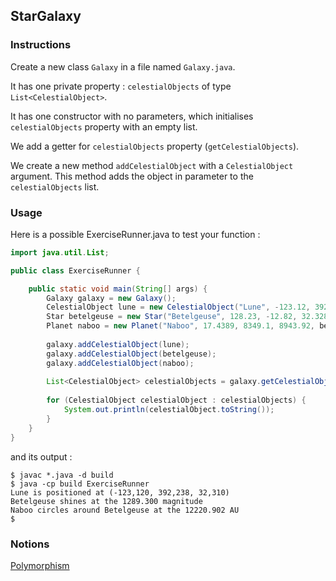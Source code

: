 ## StarGalaxy

### Instructions

Create a new class `Galaxy` in a file named `Galaxy.java`.

It has one private property : `celestialObjects` of type `List<CelestialObject>`.

It has one constructor with no parameters, which initialises `celestialObjects` property with an empty list.

We add a getter for `celestialObjects` property (`getCelestialObjects`).

We create a new method `addCelestialObject` with a `CelestialObject` argument. This method adds the object in parameter to the `celestialObjects` list.

### Usage

Here is a possible ExerciseRunner.java to test your function :

```java
import java.util.List;

public class ExerciseRunner {

    public static void main(String[] args) {
        Galaxy galaxy = new Galaxy();
        CelestialObject lune = new CelestialObject("Lune", -123.12, 392.238, 32.31);
        Star betelgeuse = new Star("Betelgeuse", 128.23, -12.82, 32.328, 1289.3);
        Planet naboo = new Planet("Naboo", 17.4389, 8349.1, 8943.92, betelgeuse);
        
        galaxy.addCelestialObject(lune);
        galaxy.addCelestialObject(betelgeuse);
        galaxy.addCelestialObject(naboo);
        
        List<CelestialObject> celestialObjects = galaxy.getCelestialObjects();
        
        for (CelestialObject celestialObject : celestialObjects) {
            System.out.println(celestialObject.toString());
        }
    }
}
```

and its output :

```shell
$ javac *.java -d build
$ java -cp build ExerciseRunner 
Lune is positioned at (-123,120, 392,238, 32,310)
Betelgeuse shines at the 1289.300 magnitude
Naboo circles around Betelgeuse at the 12220.902 AU
$ 
```

### Notions

[Polymorphism](https://docs.oracle.com/javase/tutorial/java/IandI/polymorphism.html)
